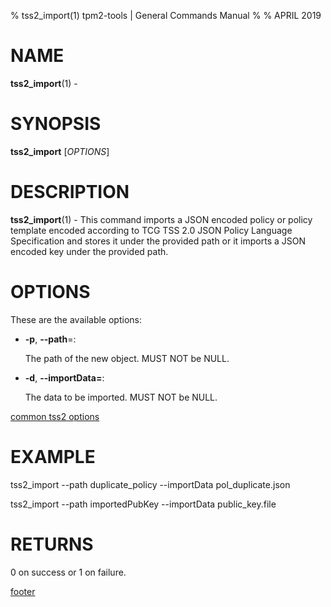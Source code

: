% tss2_import(1) tpm2-tools | General Commands Manual
%
% APRIL 2019

# NAME

**tss2_import**(1) -

# SYNOPSIS

**tss2_import** [*OPTIONS*]

# DESCRIPTION

**tss2_import**(1) - This command imports a JSON encoded policy or policy template encoded according to TCG TSS 2.0 JSON Policy Language Specification and stores it under the provided path or it imports a JSON encoded key under the provided path.

# OPTIONS

These are the available options:

  * **-p**, **\--path**=:

    The path of the new object. MUST NOT be NULL.

  * **-d**, **\--importData=**:

    The data to be imported. MUST NOT be NULL.

[common tss2 options](common/tss2-options.md)

# EXAMPLE

tss2_import --path duplicate_policy --importData pol_duplicate.json

tss2_import --path importedPubKey --importData public_key.file


# RETURNS

0 on success or 1 on failure.

[footer](common/footer.md)
